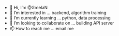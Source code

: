 - 👋 Hi, I’m @GmelaN
- 👀 I’m interested in ... backend, algorithm training
- 🌱 I’m currently learning ... python, data processing
- 💞️ I’m looking to collaborate on ... building API server
- 📫 How to reach me ... email me

<!---
GmelaN/GmelaN is a ✨ special ✨ repository because its `README.md` (this file) appears on your GitHub profile.
You can click the Preview link to take a look at your changes.
--->
